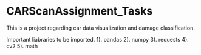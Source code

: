 # CARScanAssignment_Tasks
This is a project regarding car data visualization and damage classification.

Important liabraries to be imported.
1). pandas
2). numpy
3). requests
4). cv2
5). math
